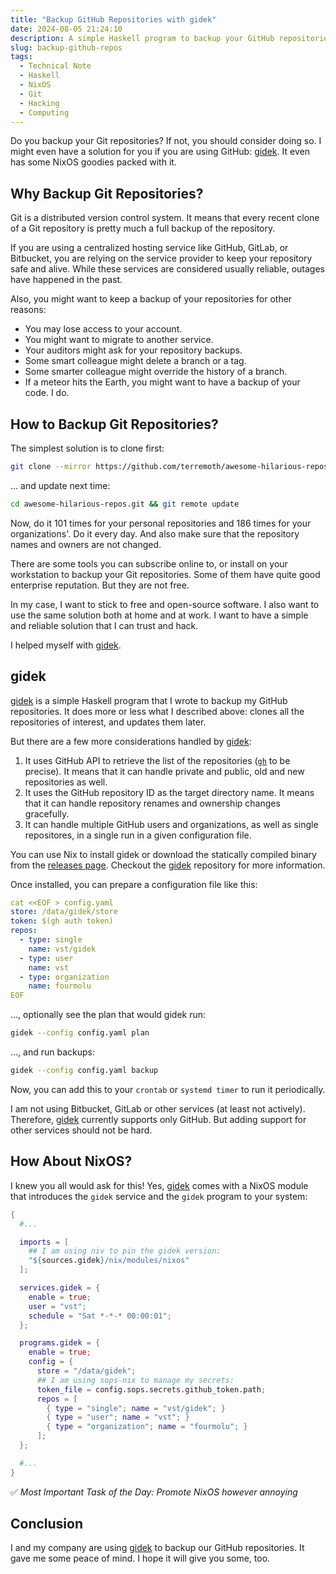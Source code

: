 ```yaml
---
title: "Backup GitHub Repositories with gidek"
date: 2024-08-05 21:24:10
description: A simple Haskell program to backup your GitHub repositories.
slug: backup-github-repos
tags:
  - Technical Note
  - Haskell
  - NixOS
  - Git
  - Hacking
  - Computing
---
```


Do you backup your Git repositories? If not, you should consider doing so. I
might even have a solution for you if you are using GitHub: [gidek]. It even has
some NixOS goodies packed with it.

<!--more-->

## Why Backup Git Repositories?

Git is a distributed version control system. It means that every recent clone of
a Git repository is pretty much a full backup of the repository.

If you are using a centralized hosting service like GitHub, GitLab, or
Bitbucket, you are relying on the service provider to keep your repository safe
and alive. While these services are considered usually reliable, outages have
happened in the past.

Also, you might want to keep a backup of your repositories for other reasons:

- You may lose access to your account.
- You might want to migrate to another service.
- Your auditors might ask for your repository backups.
- Some smart colleague might delete a branch or a tag.
- Some smarter colleague might override the history of a branch.
- If a meteor hits the Earth, you might want to have a backup of your code. I
  do.

## How to Backup Git Repositories?

The simplest solution is to clone first:

```sh
git clone --mirror https://github.com/terremoth/awesome-hilarious-repos.git
```

... and update next time:

```sh
cd awesome-hilarious-repos.git && git remote update
```

Now, do it 101 times for your personal repositories and 186 times for your
organizations'. Do it every day. And also make sure that the repository names
and owners are not changed.

There are some tools you can subscribe online to, or install on your workstation
to backup your Git repositories. Some of them have quite good enterprise
reputation. But they are not free.

In my case, I want to stick to free and open-source software. I also want to use
the same solution both at home and at work. I want to have a simple and reliable
solution that I can trust and hack.

I helped myself with [gidek].

## gidek

[gidek] is a simple Haskell program that I wrote to backup my GitHub
repositories. It does more or less what I described above: clones all the
repositories of interest, and updates them later.

But there are a few more considerations handled by [gidek]:

1. It uses GitHub API to retrieve the list of the repositories ([`gh`][gh] to be
   precise). It means that it can handle private and public, old and new
   repositories as well.
2. It uses the GitHub repository ID as the target directory name. It means that
   it can handle repository renames and ownership changes gracefully.
3. It can handle multiple GitHub users and organizations, as well as single
   repositores, in a single run in a given configuration file.

You can use Nix to install gidek or download the statically compiled binary from
the [releases page]. Checkout the [gidek] repository for more information.

Once installed, you can prepare a configuration file like this:

```yaml
cat <<EOF > config.yaml
store: /data/gidek/store
token: $(gh auth token)
repos:
  - type: single
    name: vst/gidek
  - type: user
    name: vst
  - type: organization
    name: fourmolu
EOF
```

..., optionally see the plan that would gidek run:

```sh
gidek --config config.yaml plan
```

..., and run backups:

```sh
gidek --config config.yaml backup
```

Now, you can add this to your `crontab` or `systemd timer` to run it
periodically.

I am not using Bitbucket, GitLab or other services (at least not actively).
Therefore, [gidek] currently supports only GitHub. But adding support for other
services should not be hard.

## How About NixOS?

I knew you all would ask for this! Yes, [gidek] comes with a NixOS module that
introduces the `gidek` service and the `gidek` program to your system:

```nix
{
  #...

  imports = [
    ## I am using niv to pin the gidek version:
    "${sources.gidek}/nix/modules/nixos"
  ];

  services.gidek = {
    enable = true;
    user = "vst";
    schedule = "Sat *-*-* 00:00:01";
  };

  programs.gidek = {
    enable = true;
    config = {
      store = "/data/gidek";
      ## I am using sops-nix to manage my secrets:
      token_file = config.sops.secrets.github_token.path;
      repos = [
        { type = "single"; name = "vst/gidek"; }
        { type = "user"; name = "vst"; }
        { type = "organization"; name = "fourmolu"; }
      ];
  };

  #...
}
```

✅ _Most Important Task of the Day: Promote NixOS however annoying_

## Conclusion

I and my company are using [gidek] to backup our GitHub repositories. It gave me
some peace of mind. I hope it will give you some, too.

<!-- REFERENCES -->

[gidek]: https://github.com/vst/gidek
[releases page]: https://github.com/vst/gidek/releases
[gh]: https://cli.github.com/
